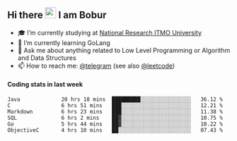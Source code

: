 ## Hi there <img src="https://media.giphy.com/media/hvRJCLFzcasrR4ia7z/giphy.gif" width="25px" height="25px"> I am Bobur

- :mortar_board: I’m currently studying at [National Research ITMO University](https://itmo.ru/)
- :seedling: I’m currently learning GoLang
- :speech_balloon: Ask me about anything related to Low Level Programming or Algorithm and Data Structures
- :mailbox: How to reach me: [@telegram](https://t.me/octoant) (see also [@leetcode](https://leetcode.com/octoant/))    

#### Coding stats in last week

<!--START_SECTION:waka-->

```text
Java             20 hrs 18 mins  █████████░░░░░░░░░░░░░░░░   36.12 %
C                6 hrs 51 mins   ███░░░░░░░░░░░░░░░░░░░░░░   12.21 %
Markdown         6 hrs 23 mins   ███░░░░░░░░░░░░░░░░░░░░░░   11.38 %
SQL              6 hrs 2 mins    ██▓░░░░░░░░░░░░░░░░░░░░░░   10.75 %
Go               5 hrs 44 mins   ██▓░░░░░░░░░░░░░░░░░░░░░░   10.22 %
ObjectiveC       4 hrs 10 mins   ██░░░░░░░░░░░░░░░░░░░░░░░   07.43 %
```

<!--END_SECTION:waka-->
